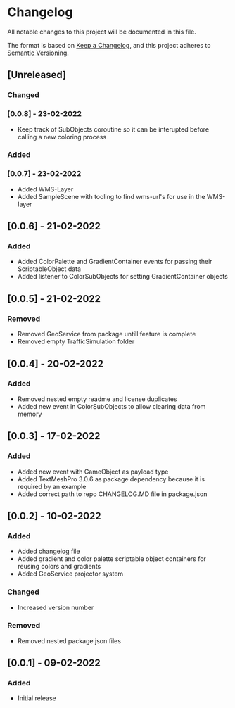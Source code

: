 # Changelog
All notable changes to this project will be documented in this file.

The format is based on [Keep a Changelog](https://keepachangelog.com/en/1.0.0/),
and this project adheres to [Semantic Versioning](https://semver.org/spec/v2.0.0.html).

## [Unreleased]

### Changed

### [0.0.8] - 23-02-2022

- Keep track of SubObjects coroutine so it can be interupted before calling a new coloring process

### Added

### [0.0.7] - 23-02-2022

- Added WMS-Layer
- Added SampleScene with tooling to find wms-url's for use in the WMS-layer

## [0.0.6] - 21-02-2022

### Added

- Added ColorPalette and GradientContainer events for passing their ScriptableObject data
- Added listener to ColorSubObjects for setting GradientContainer objects

## [0.0.5] - 21-02-2022

### Removed

- Removed GeoService from package untill feature is complete
- Removed empty TrafficSimulation folder

## [0.0.4] - 20-02-2022

### Added

- Removed nested empty readme and license duplicates
- Added new event in ColorSubObjects to allow clearing data from memory

## [0.0.3] - 17-02-2022

### Added

- Added new event with GameObject as payload type
- Added TextMeshPro 3.0.6 as package dependency because it is required by an example
- Added correct path to repo CHANGELOG.MD file in package.json

## [0.0.2] - 10-02-2022
### Added
- Added changelog file
- Added gradient and color palette scriptable object containers for reusing colors and gradients
- Added GeoService projector system

### Changed
- Increased version number

### Removed
- Removed nested package.json files

## [0.0.1] - 09-02-2022
### Added
- Initial release
